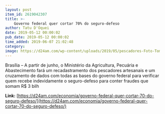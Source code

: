 ```yaml
---
layout: post
item_id: 2619042307
title: >-
    Governo federal quer cortar 70% do seguro-defeso
author: Tatu D'Oquei
date: 2019-05-12 00:00:02
pub_date: 2019-05-12 00:00:02
time_added: 2019-06-07 21:02:48
category: 
image: https://d24am.com/wp-content/uploads/2019/05/pescadores-Foto-Tomaz-Silva-ABr.jpg
---
```


Brasília – A partir de junho, o Ministério da Agricultura, Pecuária e Abastecimento fará um recadastramento dos pescadores artesanais e um cruzamento de dados com todas as bases do governo federal para verificar quem recebe indevidamente o seguro-defeso para conter fraudes que somam R$ 3 bilh

**Link:** [https://d24am.com/economia/governo-federal-quer-cortar-70-do-seguro-defeso/](https://d24am.com/economia/governo-federal-quer-cortar-70-do-seguro-defeso/)

